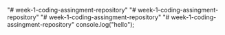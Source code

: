 "# week-1-coding-assingment-repository" 
"# week-1-coding-assingment-repository" 
"# week-1-coding-assingment-repository" 
"# week-1-coding-assingment-repository" 
console.log("hello");
